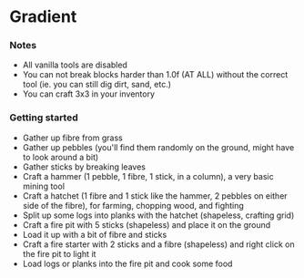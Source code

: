 # Gradient

### Notes
* All vanilla tools are disabled
* You can not break blocks harder than 1.0f (AT ALL) without the correct tool (ie. you can still dig dirt, sand, etc.)
* You can craft 3x3 in your inventory

### Getting started
* Gather up fibre from grass
* Gather up pebbles (you'll find them randomly on the ground, might have to look around a bit)
* Gather sticks by breaking leaves
* Craft a hammer (1 pebble, 1 fibre, 1 stick, in a column), a very basic mining tool
* Craft a hatchet (1 fibre and 1 stick like the hammer, 2 pebbles on either side of the fibre), for farming, chopping wood, and fighting
* Split up some logs into planks with the hatchet (shapeless, crafting grid)
* Craft a fire pit with 5 sticks (shapeless) and place it on the ground
* Load it up with a bit of fibre and sticks
* Craft a fire starter with 2 sticks and a fibre (shapeless) and right click on the fire pit to light it
* Load logs or planks into the fire pit and cook some food
